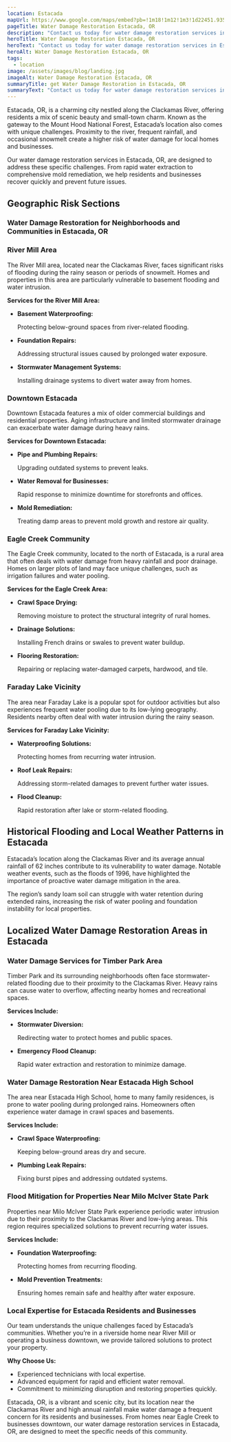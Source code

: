 ```yaml
---
location: Estacada
mapUrl: https://www.google.com/maps/embed?pb=!1m18!1m12!1m3!1d22451.935204194197!2d-122.35552107769607!3d45.29848819083704!2m3!1f0!2f0!3f0!3m2!1i1024!2i768!4f13.1!3m3!1m2!1s0x54be2ca1f79449b9%3A0xb599ca0cf05e056f!2sEstacada%2C%20OR!5e0!3m2!1sen!2sus!4v1735190790294!5m2!1sen!2sus
pageTitle: Water Damage Restoration Estacada, OR
description: "Contact us today for water damage restoration services in Estacada, OR. "
heroTitle: Water Damage Restoration Estacada, OR
heroText: "Contact us today for water damage restoration services in Estacada, OR. "
heroAlt: Water Damage Restoration Estacada, OR
tags:
  - location
image: /assets/images/blog/landing.jpg
imageAlt: Water Damage Restoration Estacada, OR
summaryTitle: get Water Damage Restoration in Estacada, OR
summaryText: "Contact us today for water damage restoration services in Estacada, OR. "
---
```

Estacada, OR, is a charming city nestled along the Clackamas River, offering residents a mix of scenic beauty and small-town charm. Known as the gateway to the Mount Hood National Forest, Estacada’s location also comes with unique challenges. Proximity to the river, frequent rainfall, and occasional snowmelt create a higher risk of water damage for local homes and businesses.

Our water damage restoration services in Estacada, OR, are designed to address these specific challenges. From rapid water extraction to comprehensive mold remediation, we help residents and businesses recover quickly and prevent future issues.

## Geographic Risk Sections

### Water Damage Restoration for Neighborhoods and Communities in Estacada, OR

### River Mill Area

The River Mill area, located near the Clackamas River, faces significant risks of flooding during the rainy season or periods of snowmelt. Homes and properties in this area are particularly vulnerable to basement flooding and water intrusion.

**Services for the River Mill Area:**

* **Basement Waterproofing:**

   Protecting below-ground spaces from river-related flooding.
* **Foundation Repairs:**

   Addressing structural issues caused by prolonged water exposure.
* **Stormwater Management Systems:**

   Installing drainage systems to divert water away from homes.

### Downtown Estacada

Downtown Estacada features a mix of older commercial buildings and residential properties. Aging infrastructure and limited stormwater drainage can exacerbate water damage during heavy rains.

**Services for Downtown Estacada:**

* **Pipe and Plumbing Repairs:**

   Upgrading outdated systems to prevent leaks.
* **Water Removal for Businesses:**

   Rapid response to minimize downtime for storefronts and offices.
* **Mold Remediation:**

   Treating damp areas to prevent mold growth and restore air quality.

### Eagle Creek Community

The Eagle Creek community, located to the north of Estacada, is a rural area that often deals with water damage from heavy rainfall and poor drainage. Homes on larger plots of land may face unique challenges, such as irrigation failures and water pooling.

**Services for the Eagle Creek Area:**

* **Crawl Space Drying:**

   Removing moisture to protect the structural integrity of rural homes.
* **Drainage Solutions:**

   Installing French drains or swales to prevent water buildup.
* **Flooring Restoration:**

   Repairing or replacing water-damaged carpets, hardwood, and tile.

### Faraday Lake Vicinity

The area near Faraday Lake is a popular spot for outdoor activities but also experiences frequent water pooling due to its low-lying geography. Residents nearby often deal with water intrusion during the rainy season.

**Services for Faraday Lake Vicinity:**

* **Waterproofing Solutions:**

   Protecting homes from recurring water intrusion.
* **Roof Leak Repairs:**

   Addressing storm-related damages to prevent further water issues.
* **Flood Cleanup:**

   Rapid restoration after lake or storm-related flooding.

## Historical Flooding and Local Weather Patterns in Estacada

Estacada’s location along the Clackamas River and its average annual rainfall of 62 inches contribute to its vulnerability to water damage. Notable weather events, such as the floods of 1996, have highlighted the importance of proactive water damage mitigation in the area.

The region’s sandy loam soil can struggle with water retention during extended rains, increasing the risk of water pooling and foundation instability for local properties.

## Localized Water Damage Restoration Areas in Estacada

### Water Damage Services for Timber Park Area

Timber Park and its surrounding neighborhoods often face stormwater-related flooding due to their proximity to the Clackamas River. Heavy rains can cause water to overflow, affecting nearby homes and recreational spaces.

**Services Include:**

* **Stormwater Diversion:**

   Redirecting water to protect homes and public spaces.
* **Emergency Flood Cleanup:**

   Rapid water extraction and restoration to minimize damage.

### Water Damage Restoration Near Estacada High School

The area near Estacada High School, home to many family residences, is prone to water pooling during prolonged rains. Homeowners often experience water damage in crawl spaces and basements.

**Services Include:**

* **Crawl Space Waterproofing:**

   Keeping below-ground areas dry and secure.
* **Plumbing Leak Repairs:**

   Fixing burst pipes and addressing outdated systems.

### Flood Mitigation for Properties Near Milo McIver State Park

Properties near Milo McIver State Park experience periodic water intrusion due to their proximity to the Clackamas River and low-lying areas. This region requires specialized solutions to prevent recurring water issues.

**Services Include:**

* **Foundation Waterproofing:**

   Protecting homes from recurring flooding.
* **Mold Prevention Treatments:**

   Ensuring homes remain safe and healthy after water exposure.

### Local Expertise for Estacada Residents and Businesses

Our team understands the unique challenges faced by Estacada’s communities. Whether you’re in a riverside home near River Mill or operating a business downtown, we provide tailored solutions to protect your property.

**Why Choose Us:**

* Experienced technicians with local expertise.
* Advanced equipment for rapid and efficient water removal.
* Commitment to minimizing disruption and restoring properties quickly.

Estacada, OR, is a vibrant and scenic city, but its location near the Clackamas River and high annual rainfall make water damage a frequent concern for its residents and businesses. From homes near Eagle Creek to businesses downtown, our water damage restoration services in Estacada, OR, are designed to meet the specific needs of this community.
